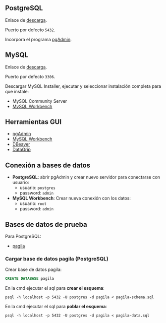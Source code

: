 
## PostgreSQL
Enlace de [descarga](https://www.enterprisedb.com/downloads/postgres-postgresql-downloads).

Puerto por defecto ``5432``. 

Incorpora el programa [pgAdmin](https://www.pgadmin.org/download/).

## MySQL 
Enlace de [descarga](https://dev.mysql.com/downloads/windows/installer/8.0.html).

Puerto por defecto ``3306``. 

Descargar MySQL Installer, ejecutar y seleccionar instalación completa para que instale:

* MySQL Community Server
* [MySQL Workbench](https://www.mysql.com/products/workbench/)

## Herramientas GUI
* [pgAdmin](https://www.pgadmin.org/download/)
* [MySQL Workbench](https://www.mysql.com/products/workbench/)
* [DBeaver](https://dbeaver.io/)
* [DataGrip](https://www.jetbrains.com/datagrip/)

## Conexión a bases de datos

* **PostgreSQL**: abrir pgAdmin y crear nuevo servidor para conectarse con usuario:
	* usuario: ``postgres``
	* password: ``admin``
* **MySQL Workbench**: Crear nueva conexión con los datos:
	* usuario: ``root``
	* password: ``admin``

## Bases de datos de prueba

Para PostgreSQL:

* [pagila](https://github.com/devrimgunduz/pagila)


### Cargar base de datos pagila (PostgreSQL)

Crear base de datos pagila:

```sql
CREATE DATABASE pagila
```

En la cmd ejecutar el sql para **crear el esquema**:

```
psql -h localhost -p 5432 -U postgres -d pagila < pagila-schema.sql
```


En la cmd ejecutar el sql para **poblar el esquema**:

```
psql -h localhost -p 5432 -U postgres -d pagila < pagila-data.sql
```
